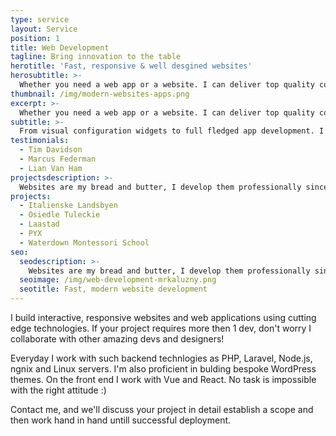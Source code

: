 ```yaml
---
type: service
layout: Service
position: 1
title: Web Development
tagline: Bring innovation to the table
herotitle: 'Fast, responsive & well desgined websites'
herosubtitle: >-
  Whether you need a web app or a website. I can deliver top quality code tailored to your individual needs. I work with WordPress, Laravel or Node.js and modern front-end frameworks like Vue and React.
thumbnail: /img/modern-websites-apps.png
excerpt: >-
  Whether you need a web app or a website. I can deliver top quality code tailored to your individual needs. I work with WordPress, Laravel or Node.js and modern front-end frameworks like Vue and React.
subtitle: >-
  From visual configuration widgets to full fledged app development. I can help with websites and application adjusted to your needs.
testimonials:
  - Tim Davidson
  - Marcus Federman
  - Lian Van Ham
projectsdescription: >-
  Websites are my bread and butter, I develop them professionally since 2015, building anything from static websites, through WordPress implementations to full fledged apps. Take a look at some of my previous work below!
projects:
  - Italienske Landsbyen
  - Osiedle Tuleckie
  - Laastad
  - PYX
  - Waterdown Montessori School
seo:
  seodescription: >-
    Websites are my bread and butter, I develop them professionally since 2015, building anything from static websites, through WordPress implementations to full fledged apps.
  seoimage: /img/web-development-mrkaluzny.png
  seotitle: Fast, modern website development
---
```

I build interactive, responsive websites and web applications using cutting edge technologies. If your project requires more then 1 dev, don't worry I collaborate with other amazing devs and designers!


Everyday I work with such backend technlogies as PHP, Laravel, Node.js, ngnix and Linux servers. I'm also proficient in bulding bespoke WordPress themes. On the front end I work with Vue and React. No task is impossible with the right attitude :)


Contact me, and we'll discuss your project in detail establish a scope and then work hand in hand untill successful deployment.
